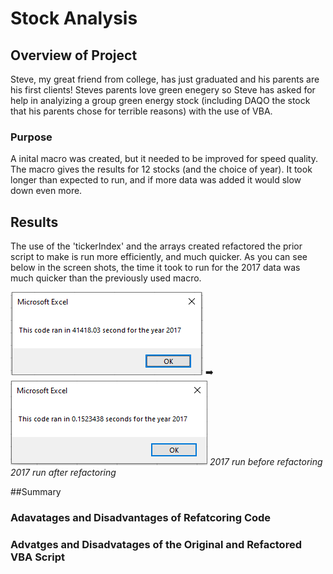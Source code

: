# Stock Analysis

## Overview of Project
Steve, my great friend from college, has just graduated and his parents are his first clients! Steves parents love green enegery so Steve has asked for help in analyizing a group green energy stock (including DAQO the stock that his parents chose for terrible reasons) with the use of VBA.
### Purpose
A inital macro was created, but it needed to be improved for speed quality. The macro gives the results for 12 stocks (and the choice of year). It took longer than expected to run, and if more data was added it would slow down even more.

## Results
The use of the 'tickerIndex' and the arrays created refactored the prior script to make is run more efficiently, and much quicker. As you can see below in the screen shots, the time it took to run  for the 2017 data was much quicker than the previously used macro.

![2017 before refactoring](2017_before.PNG) :arrow_right: ![2017_after](Resources/VBA_Challenge_2017.PNG)
*2017 run before refactoring*                             *2017 run after refactoring*



##Summary

### Adavatages and Disadvantages of Refatcoring Code

### Advatges and Disadvatages of the Original and Refactored VBA Script
